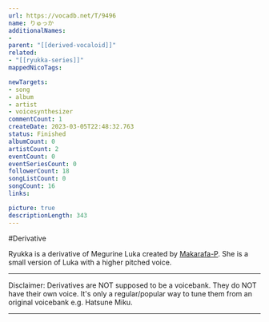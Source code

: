 ```yaml
---
url: https://vocadb.net/T/9496
name: りゅっか
additionalNames: 
- 
parent: "[[derived-vocaloid]]"
related:
- "[[ryukka-series]]"
mappedNicoTags:

newTargets:
- song
- album
- artist
- voicesynthesizer
commentCount: 1
createDate: 2023-03-05T22:48:32.763
status: Finished
albumCount: 0
artistCount: 2
eventCount: 0
eventSeriesCount: 0
followerCount: 18
songListCount: 0
songCount: 16
links: 

picture: true
descriptionLength: 343
---
```


#Derivative

Ryukka is a derivative of Megurine Luka created by [Makarafa-P](https://vocadb.net/Ar/43189). She is a small version of Luka with a higher pitched voice.

___
Disclaimer:
Derivatives are NOT supposed to be a voicebank. They do NOT have their own voice. It's only a regular/popular way to tune them from an original voicebank e.g. Hatsune Miku.

---

